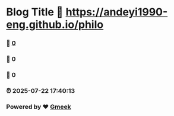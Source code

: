 # Blog Title :link: https://andeyi1990-eng.github.io/philo 
### :page_facing_up: [0](https://andeyi1990-eng.github.io/philo/tag.html) 
### :speech_balloon: 0 
### :hibiscus: 0 
### :alarm_clock: 2025-07-22 17:40:13 
### Powered by :heart: [Gmeek](https://github.com/Meekdai/Gmeek)
